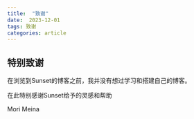 ```yaml
---
title:  "致谢"
date:  2023-12-01
tags: 致谢
categories: article
---
```


特别致谢
---
在浏览到Sunset的博客之前，我并没有想过学习和搭建自己的博客。

在此特别感谢Sunset给予的灵感和帮助

Mori Meina
